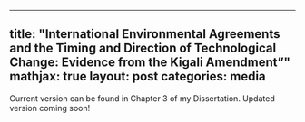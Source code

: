 

---
title:  "International Environmental Agreements and the Timing and Direction of Technological Change: Evidence from the Kigali Amendment”"
mathjax: true
layout: post
categories: media
---
Current version can be found in Chapter 3 of my Dissertation. Updated version coming soon!


